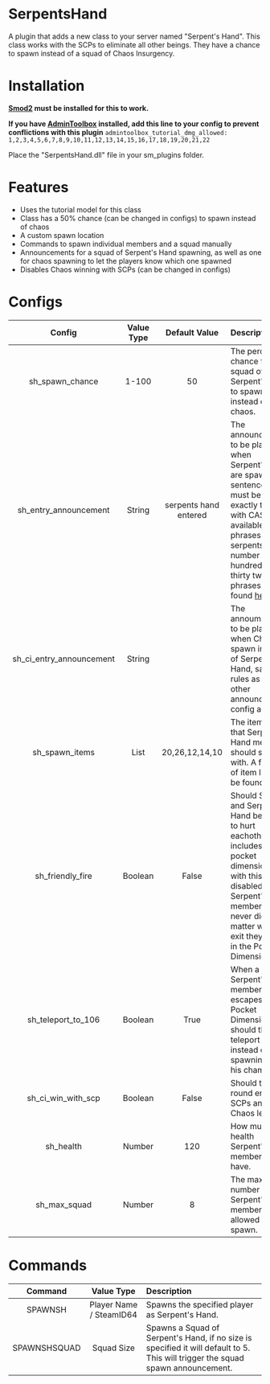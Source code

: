 # SerpentsHand

A plugin that adds a new class to your server named "Serpent's Hand". This class works with the SCPs to eliminate all other beings. They have a chance to spawn instead of a squad of Chaos Insurgency.

# Installation

**[Smod2](https://github.com/Grover-c13/Smod2) must be installed for this to work.**

**If you have [AdminToolbox](https://github.com/Rnen/AdminToolbox) installed, add this line to your config to prevent conflictions with this plugin** `admintoolbox_tutorial_dmg_allowed: 1,2,3,4,5,6,7,8,9,10,11,12,13,14,15,16,17,18,19,20,21,22`

Place the "SerpentsHand.dll" file in your sm_plugins folder.

# Features
* Uses the tutorial model for this class
* Class has a 50% chance (can be changed in configs) to spawn instead of chaos
* A custom spawn location
* Commands to spawn individual members and a squad manually
* Announcements for a squad of Serpent's Hand spawning, as well as one for chaos spawning to let the players know which one spawned
* Disables Chaos winning with SCPs (can be changed in configs)

# Configs
| Config        | Value Type | Default Value | Description |
| :-------------: | :---------: | :------: | :--------- |
| sh_spawn_chance | 1-100 | 50 | The percent chance for a squad of Serpent's Hand to spawn instead of chaos. |
| sh_entry_announcement | String | serpents hand entered | The announcement to be played when Serpent's Hand are spawned, sentences must be written exactly to work with CASSIE's available phrases (Ex. serpents hand . number two hundred and thirty two), all phrases can be found [here](https://github.com/Cyanox62/CustomAnnouncements/wiki/CASSIE-Phrases). |
| sh_ci_entry_announcement | String | | The annoumcement to be played when Chaos spawn instead of Serpent's Hand, same rules as the other announcement config apply. |
| sh_spawn_items | List | 20,26,12,14,10 | The item IDs that Serpent's Hand members should spawn with. A full list of item IDs can be found [here](https://github.com/Cyanox62/SerpentsHand/wiki/Item-IDs). |
| sh_friendly_fire | Boolean | False | Should SCPs and Serpent's Hand be able to hurt eachother. This includes 106's pocket dimension, with this disabled, Serpent's Hand members will never die no matter which exit they take in the Pocket Dimension. |
| sh_teleport_to_106 | Boolean | True | When a Serpent's hand member escapes the Pocket Dimension, should they teleport to 106 instead of spawning at his chamber. |
| sh_ci_win_with_scp | Boolean | False | Should the round end with SCPs and Chaos left. |
| sh_health | Number | 120 | How much health Serpent's Hand members will have. |
| sh_max_squad | Number | 8 | The maximum number of Serpent's Hand members allowed to spawn. |

# Commands
|     Command    | Value Type | Description |
| :-------------: | :---------: | :--------- |
| SPAWNSH | Player Name / SteamID64 | Spawns the specified player as Serpent's Hand. |
| SPAWNSHSQUAD | Squad Size | Spawns a Squad of Serpent's Hand, if no size is specified it will default to 5. This will trigger the squad spawn announcement. |
